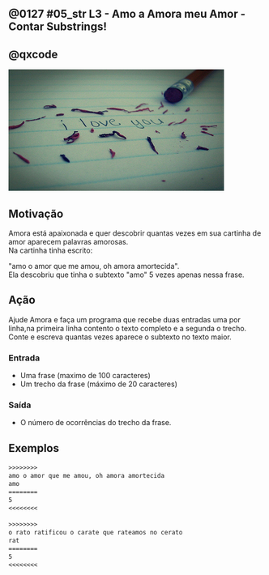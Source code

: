 ## @0127 #05_str L3 - Amo a Amora meu Amor - Contar Substrings!
## @qxcode

![](capa.jpg)

## Motivação

Amora está apaixonada e quer descobrir quantas vezes em sua cartinha de amor aparecem palavras amorosas.  
Na cartinha tinha escrito:

"amo o amor que me amou, oh amora amortecida".  
Ela descobriu que tinha o subtexto "amo" 5 vezes apenas nessa frase.  
  
## Ação

Ajude Amora e faça um programa que recebe duas entradas uma por linha,na primeira linha contento o texto completo e a segunda o trecho.
Conte e escreva quantas vezes aparece o subtexto no texto maior.

### Entrada

* Uma frase (maximo de 100 caracteres)
* Um trecho da frase (máximo de 20 caracteres)

### Saída

* O número de ocorrências do trecho da frase.  

## Exemplos

```
>>>>>>>>
amo o amor que me amou, oh amora amortecida
amo
========
5
<<<<<<<<

>>>>>>>>
o rato ratificou o carate que rateamos no cerato
rat
========
5
<<<<<<<<
```

#

<!---
>>>>>>>> 01
lua de cristal que me faz sonhar menos
me
========
2
<<<<<<<<

>>>>>>>> 02
marquei um x no seu umbigo de zumbak
um
========
3
<<<<<<<<

>>>>>>>> 03
super golpe de kungfu
kungfu
========
1
<<<<<<<<
--->
